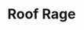 ---
title: "Roof Rage"
developer: Early Melon
image: RoofRage.png
link: http://roofrage.com/
windows: http://store.steampowered.com/app/724300/
---